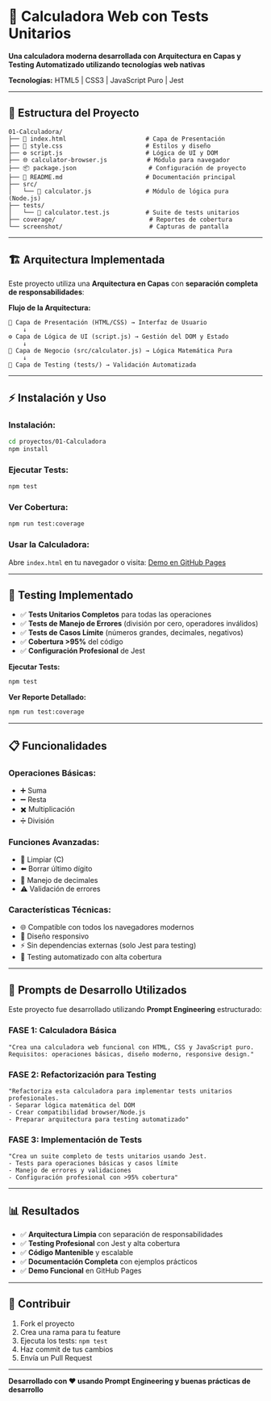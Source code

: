 # 🧮 Calculadora Web con Tests Unitarios

**Una calculadora moderna desarrollada con Arquitectura en Capas y Testing Automatizado utilizando tecnologías web nativas**

**Tecnologías:** HTML5 | CSS3 | JavaScript Puro | Jest

---

## 📁 Estructura del Proyecto

```
01-Calculadora/
├── 📄 index.html                      # Capa de Presentación
├── 🎨 style.css                       # Estilos y diseño
├── ⚙️ script.js                       # Lógica de UI y DOM
├── 🌐 calculator-browser.js           # Módulo para navegador
├── 📦 package.json                    # Configuración de proyecto
├── 📖 README.md                       # Documentación principal
├── src/
│   └── 🧠 calculator.js               # Módulo de lógica pura (Node.js)
├── tests/
│   └── 🧪 calculator.test.js          # Suite de tests unitarios
├── coverage/                          # Reportes de cobertura
└── screenshot/                        # Capturas de pantalla
```

---

## 🏗️ Arquitectura Implementada

Este proyecto utiliza una **Arquitectura en Capas** con **separación completa de responsabilidades**:

**Flujo de la Arquitectura:**
```
🎨 Capa de Presentación (HTML/CSS) → Interfaz de Usuario
    ↓
⚙️ Capa de Lógica de UI (script.js) → Gestión del DOM y Estado
    ↓
🧠 Capa de Negocio (src/calculator.js) → Lógica Matemática Pura
    ↓
🧪 Capa de Testing (tests/) → Validación Automatizada
```

---

## ⚡ Instalación y Uso

### **Instalación:**
```bash
cd proyectos/01-Calculadora
npm install
```

### **Ejecutar Tests:**
```bash
npm test
```

### **Ver Cobertura:**
```bash
npm run test:coverage
```

### **Usar la Calculadora:**
Abre `index.html` en tu navegador o visita: [Demo en GitHub Pages](https://francorossids.github.io/Prompt-Practica/proyectos/01-Calculadora/)

---

## 🧪 Testing Implementado

- ✅ **Tests Unitarios Completos** para todas las operaciones
- ✅ **Tests de Manejo de Errores** (división por cero, operadores inválidos)
- ✅ **Tests de Casos Límite** (números grandes, decimales, negativos)
- ✅ **Cobertura >95%** del código
- ✅ **Configuración Profesional** de Jest

**Ejecutar Tests:**
```bash
npm test
```

**Ver Reporte Detallado:**
```bash
npm run test:coverage
```

---

## 📋 Funcionalidades

### **Operaciones Básicas:**
- ➕ Suma
- ➖ Resta  
- ✖️ Multiplicación
- ➗ División

### **Funciones Avanzadas:**
- 🔄 Limpiar (C)
- ⬅️ Borrar último dígito
- 🎯 Manejo de decimales
- ⚠️ Validación de errores

### **Características Técnicas:**
- 🌐 Compatible con todos los navegadores modernos
- 📱 Diseño responsivo
- ⚡ Sin dependencias externas (solo Jest para testing)
- 🧪 Testing automatizado con alta cobertura

---

## 🎯 Prompts de Desarrollo Utilizados

Este proyecto fue desarrollado utilizando **Prompt Engineering** estructurado:

### **FASE 1: Calculadora Básica**
```
"Crea una calculadora web funcional con HTML, CSS y JavaScript puro.
Requisitos: operaciones básicas, diseño moderno, responsive design."
```

### **FASE 2: Refactorización para Testing**
```
"Refactoriza esta calculadora para implementar tests unitarios profesionales.
- Separar lógica matemática del DOM
- Crear compatibilidad browser/Node.js
- Preparar arquitectura para testing automatizado"
```

### **FASE 3: Implementación de Tests**
```
"Crea un suite completo de tests unitarios usando Jest.
- Tests para operaciones básicas y casos límite
- Manejo de errores y validaciones
- Configuración profesional con >95% cobertura"
```

---

## 📊 Resultados

- ✅ **Arquitectura Limpia** con separación de responsabilidades
- ✅ **Testing Profesional** con Jest y alta cobertura
- ✅ **Código Mantenible** y escalable
- ✅ **Documentación Completa** con ejemplos prácticos
- ✅ **Demo Funcional** en GitHub Pages

---

## 🤝 Contribuir

1. Fork el proyecto
2. Crea una rama para tu feature
3. Ejecuta los tests: `npm test`
4. Haz commit de tus cambios
5. Envía un Pull Request

---

**Desarrollado con ❤️ usando Prompt Engineering y buenas prácticas de desarrollo**